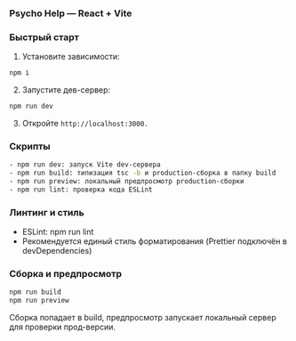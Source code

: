 ### Psycho Help — React + Vite

### Быстрый старт

1. Установите зависимости:
```bash
npm i
```
2. Запустите дев-сервер:
```bash
npm run dev
```
3. Откройте ```http://localhost:3000.```

### Скрипты
```bash
- npm run dev: запуск Vite dev-сервера
- npm run build: типизация tsc -b и production-сборка в папку build
- npm run preview: локальный предпросмотр production-сборки
- npm run lint: проверка кода ESLint
```

### Линтинг и стиль

- ESLint: npm run lint
- Рекомендуется единый стиль форматирования (Prettier подключён в devDependencies)

### Сборка и предпросмотр
```bash
npm run build
npm run preview
```
Сборка попадает в build, предпросмотр запускает локальный сервер для проверки прод-версии.